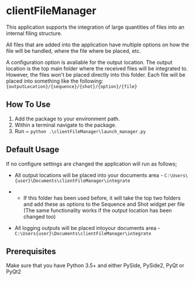 # clientFileManager
This application supports the integration of large quantities of files into an internal filing structure.

All files that are added into the application have multiple options on how the file will be handled, where the file where be placed, etc.

A configuration option is avaliable for the output location. The output location is the top main folder where the received files will be integrated to. However, the files won't be placed directly into this folder. Each file will be placed into something like the following:
`{outputLocation}/{sequence}/{shot}/{option}/{file}`

## How To Use
1) Add the package to your environment path.
2) Within a terminal navigate to the package.
3) Run ~ `python .\clientFileManager\launch_manager.py`

## Default Usage
If no configure settings are changed the application will run as follows;

* All output locations will be placed into your documents area - `C:\Users\{user}\Documents\clientFileManager\integrate`
* * If this folder has been used before, it will take the top two folders and add these as options to the Sequence and Shot widget per file (The same functionality works if the output location has been changed too)

* All logging outputs will be placed intoyour documents area - `C:\Users{user}\Documents\clientFileManager\integrate`

## Prerequisites
Make sure that you have Python 3.5+ and either PySide, PySide2, PyQt or PyQt2
